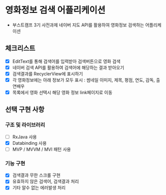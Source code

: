 # 영화정보 검색 어플리케이션

- 부스트캠프 3기 사전과제
네이버 지도 API를 활용하여 영화정보 검색하는 어플리케이션

## 체크리스트
- [x] EditText를 통해 검색어를 입력받아 검색버튼으로 영화 검색
- [x] 네이버 검색 API를 활용하여 검색어에 해당하는 결과 받아오기
- [x] 검색결과를 RecyclerView에 표시하기
- [x] 각 영화정보에는 아래 정보가 모두 표시 : 썸네일 이미지, 제목, 평점, 연도, 감독, 출연배우
- [x] 목록에서 영화 선택시 해당 영화 정보 link페이지로 이동

## 선택 구현 사항
### 구조 및 라이브러리
- [ ] RxJava 사용
- [x] Databinding 사용
- [ ] MVP / MVVM / MVI 패턴 사용
### 기능 구현
- [x] 검색결과 무한 스크롤 구현
- [x] 유효하지 않은 검색어, 검색결과 처리
- [x] 기타 알수 없는 에러발생 처리
